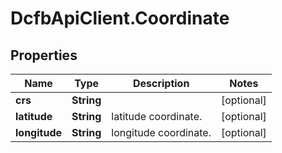 # DcfbApiClient.Coordinate

## Properties
Name | Type | Description | Notes
------------ | ------------- | ------------- | -------------
**crs** | **String** |  | [optional] 
**latitude** | **String** | latitude coordinate. | [optional] 
**longitude** | **String** | longitude coordinate. | [optional] 


